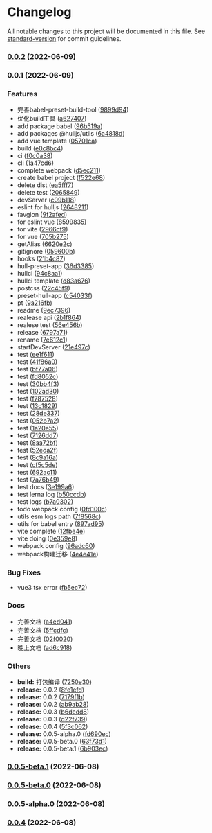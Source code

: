 # Changelog

All notable changes to this project will be documented in this file. See [standard-version](https://github.com/conventional-changelog/standard-version) for commit guidelines.

### [0.0.2](https://github.com/luoguoxiong/hulljs/compare/v0.0.1...v0.0.2) (2022-06-09)

### 0.0.1 (2022-06-09)


### Features

* 完善babel-preset-build-tool ([9899d94](https://github.com/luoguoxiong/hulljs/commit/9899d94b663fdd03022997d9baeda31c40880a9c))
* 优化build工具 ([a627407](https://github.com/luoguoxiong/hulljs/commit/a627407fcaea1153ff421c41ead174539be99b9b))
* add package babel ([96b519a](https://github.com/luoguoxiong/hulljs/commit/96b519a2c402da5e4bbe13352f084e65550c4bbc))
* add packages @hulljs/utils ([6a4818d](https://github.com/luoguoxiong/hulljs/commit/6a4818dfd32770136734027c866787552e496ced))
* add vue template ([05701ca](https://github.com/luoguoxiong/hulljs/commit/05701cabdc6b9dc370a00be8158a7fa993ee63b3))
* build ([e0c8bc4](https://github.com/luoguoxiong/hulljs/commit/e0c8bc40d475ca5173fe3e86a016b89d0c59b628))
* ci ([f0c0a38](https://github.com/luoguoxiong/hulljs/commit/f0c0a383aea043c64dc0f4cb23fbd722073ab7b2))
* cli ([1a47cd6](https://github.com/luoguoxiong/hulljs/commit/1a47cd6e44439cb94d1080cc3e0ee6556271383c))
* complete webpack ([d5ec211](https://github.com/luoguoxiong/hulljs/commit/d5ec211cf9f1e040376686af15ddb96c2df63091))
* create babel project ([f522e68](https://github.com/luoguoxiong/hulljs/commit/f522e68d9efecce1374b66b5487ab58035c037fb))
* delete dist ([ea5fff7](https://github.com/luoguoxiong/hulljs/commit/ea5fff7348d1bdc2725013d7bae1bfeb49ac541e))
* delete test ([2065849](https://github.com/luoguoxiong/hulljs/commit/206584947e7d7ff8d52937ef664edb41881f8258))
* devServer ([c09b118](https://github.com/luoguoxiong/hulljs/commit/c09b118bad0e275c8506debc79b0eb184e6a0de7))
* eslint for hulljs ([2648211](https://github.com/luoguoxiong/hulljs/commit/2648211c914dca03f1ceb07891b63423f2de9f37))
* favgion ([9f2afed](https://github.com/luoguoxiong/hulljs/commit/9f2afed4b470de62561f0ff1bf770c1d16683f12))
* for eslint vue ([8599835](https://github.com/luoguoxiong/hulljs/commit/85998357521ae4ed2542e02c907ddb9d19db4f74))
* for vite ([2966cf9](https://github.com/luoguoxiong/hulljs/commit/2966cf90503ae8aeab9227b89c8ea3ae905d2882))
* for vue ([705b275](https://github.com/luoguoxiong/hulljs/commit/705b2758cc3ce1ca2344ccca658a47f2a8fd7c78))
* getAlias ([6620e2c](https://github.com/luoguoxiong/hulljs/commit/6620e2cda2c0a167aeeef4b9be2f1c001ec0f17e))
* gitignore ([059600b](https://github.com/luoguoxiong/hulljs/commit/059600b532fcf59c9144681dbe2dd64213d4ac44))
* hooks ([21b4c87](https://github.com/luoguoxiong/hulljs/commit/21b4c8753f2f9d0236fd1b8f5ee72f7bef901526))
* hull-preset-app ([36d3385](https://github.com/luoguoxiong/hulljs/commit/36d3385fee4a9257e75d62debd8724d2de0f6ca9))
* hullci ([94c8aa1](https://github.com/luoguoxiong/hulljs/commit/94c8aa17cc0cf1d53027c87e9f9dca80bb7a5b3b))
* hullci template ([d83a676](https://github.com/luoguoxiong/hulljs/commit/d83a67617d322a09d0d48d1c871bb6422f26077c))
* postcss ([22c45f9](https://github.com/luoguoxiong/hulljs/commit/22c45f940e35e9ee9faf5e43062210c96a8b1ef7))
* preset-hull-app ([c54033f](https://github.com/luoguoxiong/hulljs/commit/c54033f34bad2175a470e9c0659d76b61ffd54a0))
* pt ([9a216fb](https://github.com/luoguoxiong/hulljs/commit/9a216fba7ee88b43096a99c96f8a570148a60033))
* readme ([9ec7396](https://github.com/luoguoxiong/hulljs/commit/9ec739653c9aa90236f8cf471eb9eaf19e441281))
* realease api ([2b1f864](https://github.com/luoguoxiong/hulljs/commit/2b1f864ff9460e2c91cd2cc7c0240b7a47378a48))
* realese test ([56e456b](https://github.com/luoguoxiong/hulljs/commit/56e456bef29213dcc3762c923134df4e53215d16))
* release ([6797a71](https://github.com/luoguoxiong/hulljs/commit/6797a71e58f28dbbde97fd7114ede1dad3e38dc3))
* rename ([7e612c1](https://github.com/luoguoxiong/hulljs/commit/7e612c12902d6da2337077ca8b437353abc0ef00))
* startDevServer ([21e497c](https://github.com/luoguoxiong/hulljs/commit/21e497c630c2c5b49aba00abb3f77b2e6364e988))
* test ([ee1f611](https://github.com/luoguoxiong/hulljs/commit/ee1f611f13b6853167eebc8c6c28b349233277e8))
* test ([41f86a0](https://github.com/luoguoxiong/hulljs/commit/41f86a042bf4578eca2057b375aaf1194063a325))
* test ([bf77a06](https://github.com/luoguoxiong/hulljs/commit/bf77a06388d8a4f9a3da8e895210de43a0ebdc21))
* test ([fd8052c](https://github.com/luoguoxiong/hulljs/commit/fd8052cfa5a225c4217a208990f2f93a1bbe7672))
* test ([30bb4f3](https://github.com/luoguoxiong/hulljs/commit/30bb4f36899cef95a7b84ce3bbec7f3c0d032972))
* test ([102ad30](https://github.com/luoguoxiong/hulljs/commit/102ad305bbf26b65a4b6929c8187a7be2a3b8207))
* test ([f787528](https://github.com/luoguoxiong/hulljs/commit/f787528136aba533ad383316c5811633f96337e5))
* test ([13c1829](https://github.com/luoguoxiong/hulljs/commit/13c1829391c22c7c9fb2b7b6c3b5d95fb93b4311))
* test ([28de337](https://github.com/luoguoxiong/hulljs/commit/28de337fc765ca9f2149683a21b09e087d7a790a))
* test ([052b7a2](https://github.com/luoguoxiong/hulljs/commit/052b7a26b3e035d36694645601d6161ba6e1877b))
* test ([1a20e55](https://github.com/luoguoxiong/hulljs/commit/1a20e554420cde934b09155ed429e5457938c569))
* test ([7126dd7](https://github.com/luoguoxiong/hulljs/commit/7126dd70765e17e4d0c3d16ac78dc82dd7a08c0e))
* test ([8aa72bf](https://github.com/luoguoxiong/hulljs/commit/8aa72bf6b92cf5f82f31d2317537a16d97fcb739))
* test ([52eda2f](https://github.com/luoguoxiong/hulljs/commit/52eda2f5efc0f5bae82915e17bc77337395dac01))
* test ([8c9a16a](https://github.com/luoguoxiong/hulljs/commit/8c9a16a1ee0e3f9fa46899353833263c8e6837c5))
* test ([cf5c5de](https://github.com/luoguoxiong/hulljs/commit/cf5c5ded00218cbac731a9784d4835ede5024dd3))
* test ([692ac11](https://github.com/luoguoxiong/hulljs/commit/692ac11d93107e894184e05dd1941eabe7867b78))
* test ([7a76b49](https://github.com/luoguoxiong/hulljs/commit/7a76b491c24efb30a7ce10c73a5e95b5b737cfc5))
* test docs ([3e199a6](https://github.com/luoguoxiong/hulljs/commit/3e199a6446f7fbb3abb363e2d1422083e4888f99))
* test lerna log ([b50ccdb](https://github.com/luoguoxiong/hulljs/commit/b50ccdba36f11cba804f9b65c84ce45615580f42))
* test logs ([b7a0302](https://github.com/luoguoxiong/hulljs/commit/b7a03025e0b185061828601587e74281b94e3936))
* todo webpack config ([0fd100c](https://github.com/luoguoxiong/hulljs/commit/0fd100c182f99c0bb8714661edd91265643905f9))
* utils esm logs path ([7f8568c](https://github.com/luoguoxiong/hulljs/commit/7f8568ca536879a52f8c28267c5a74cf53213d26))
* utils for babel entry ([897ad95](https://github.com/luoguoxiong/hulljs/commit/897ad9505822531c590a3c47926409da4920ec2b))
* vite complete ([12fbe4e](https://github.com/luoguoxiong/hulljs/commit/12fbe4e43d2eca8c136baeeee66b1d90a0d0604c))
* vite doing ([0e359e8](https://github.com/luoguoxiong/hulljs/commit/0e359e830031dcd14792a7ef4e3a85768b1ce11d))
* webpack config ([96adc60](https://github.com/luoguoxiong/hulljs/commit/96adc60f8a02c5a0c092da1161c8780e26b31e8f))
* webpack构建迁移 ([4e4e41e](https://github.com/luoguoxiong/hulljs/commit/4e4e41ebb51818886b579b1e45d14f26309333ca))


### Bug Fixes

* vue3 tsx error ([fb5ec72](https://github.com/luoguoxiong/hulljs/commit/fb5ec7273b817f76ad359cfb8e9dabbb0eed7f04))


### Docs

* 完善文档 ([a4ed041](https://github.com/luoguoxiong/hulljs/commit/a4ed041ea0aac4fb119559ca5c898c4e5cfba2f3))
* 完善文档 ([5ffcdfc](https://github.com/luoguoxiong/hulljs/commit/5ffcdfcf0c94885c0ea05481102acc8ea765a08a))
* 完善文档 ([02f0020](https://github.com/luoguoxiong/hulljs/commit/02f0020582221f1e6443d5f079a717c7a7c6c63f))
* 晚上文档 ([ad6c918](https://github.com/luoguoxiong/hulljs/commit/ad6c918b6899d1391b57b4fd295949fb6bc15bbe))


### Others

* **build:** 打包编译 ([7250e30](https://github.com/luoguoxiong/hulljs/commit/7250e30aa070a73deb82b3847ab6e4852d20628b))
* **release:** 0.0.2 ([8fe1efd](https://github.com/luoguoxiong/hulljs/commit/8fe1efd73dccd9259bf7b660fca56ece738ed4cb))
* **release:** 0.0.2 ([7179f1b](https://github.com/luoguoxiong/hulljs/commit/7179f1b0966dcedc9f419f9bdb42ef509cb85dde))
* **release:** 0.0.2 ([ab9ab28](https://github.com/luoguoxiong/hulljs/commit/ab9ab2821b3a2a15bb3d4a466d6f9cad98e7bd08))
* **release:** 0.0.3 ([b6dedd8](https://github.com/luoguoxiong/hulljs/commit/b6dedd897510e7ebcccdf0da98dac35386a62a79))
* **release:** 0.0.3 ([d22f739](https://github.com/luoguoxiong/hulljs/commit/d22f739e66f97cb03913d0da22de93de0f8a0c03))
* **release:** 0.0.4 ([5f3c062](https://github.com/luoguoxiong/hulljs/commit/5f3c06210c2be17eed5fc200c0a2f9b0d6b14e99))
* **release:** 0.0.5-alpha.0 ([fd690ec](https://github.com/luoguoxiong/hulljs/commit/fd690ec9464b150f4e91bb3e6f7d2b7c0e6c4c34))
* **release:** 0.0.5-beta.0 ([63f73d1](https://github.com/luoguoxiong/hulljs/commit/63f73d182f1264a1ff9630775aef803a1771f432))
* **release:** 0.0.5-beta.1 ([6b903ec](https://github.com/luoguoxiong/hulljs/commit/6b903ecd86c3a3723fa166bde59d20f2f4f5525c))

### [0.0.5-beta.1](https://github.com/luoguoxiong/hulljs/compare/v0.0.5-beta.0...v0.0.5-beta.1) (2022-06-08)

### [0.0.5-beta.0](https://github.com/luoguoxiong/hulljs/compare/v0.0.5-alpha.0...v0.0.5-beta.0) (2022-06-08)

### [0.0.5-alpha.0](https://github.com/luoguoxiong/hulljs/compare/v0.0.4...v0.0.5-alpha.0) (2022-06-08)

### [0.0.4](https://github.com/luoguoxiong/hulljs/compare/v0.0.3...v0.0.4) (2022-06-08)
